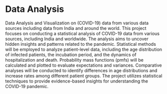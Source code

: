 # Data Analysis
Data Analysis and Visualization on (COVID-19) data from various data sources including data from India and around the world.
This project focuses on conducting a statistical analysis of COVID-19 data from various sources, including India and
worldwide. The analysis aims to uncover hidden insights and patterns related to the pandemic. Statistical methods will
be employed to analyze patient-level data, including the age distribution of infected patients, the incubation period, and
the dynamics of hospitalization and death. Probability mass functions (pmfs) will be calculated and plotted to evaluate
expectations and variances. Comparative analyses will be conducted to identify differences in age distributions and
increase rates among different patient groups. The project utilizes statistical techniques to provide evidence-based
insights for understanding the COVID-19 pandemic.
